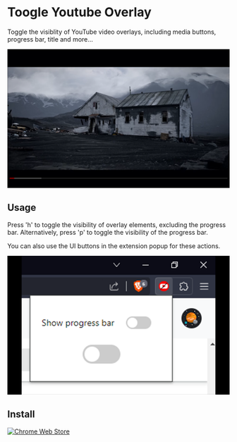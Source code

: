 
# Toogle Youtube Overlay

Toggle the visiblity of YouTube video overlays, including media buttons, progress bar, title and more...

![plot](./Untitled-1.png)


## Usage

Press 'h' to toggle the visibility of overlay elements, excluding the progress bar. 
Alternatively, press 'p' to toggle the visibility of the progress bar. 

You can also use the UI buttons in the extension popup for these actions.

![plot](./Untitled-2.png)


## Install

<p align="left"><a rel="noreferrer noopener" href="https://chromewebstore.google.com/detail/youtube-overlay-toggle/ggcefnpcnfidllcfffggcignmfniefgh"><img alt="Chrome Web Store" width=20% height=20% src="https://img.shields.io/badge/Chrome-141e24.svg?&style=for-the-badge&logo=google-chrome&logoColor=white"></a>
